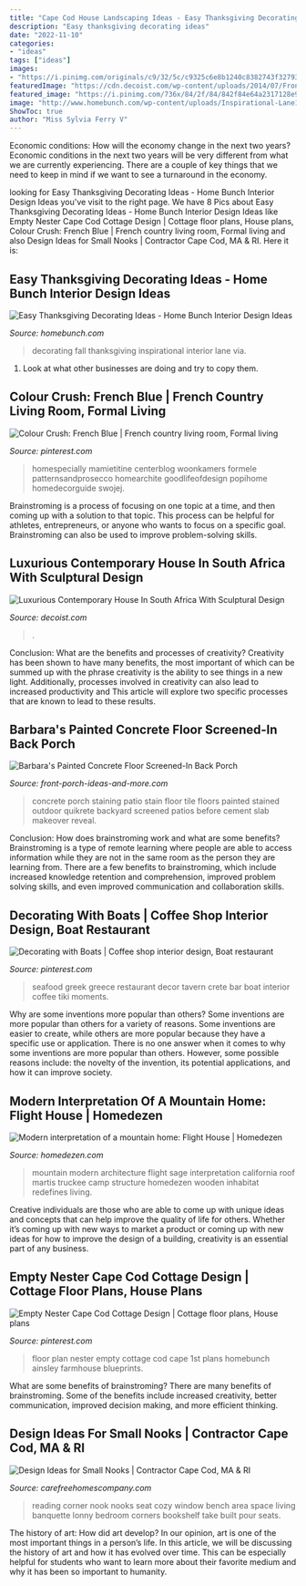 ```yaml
---
title: "Cape Cod House Landscaping Ideas - Easy Thanksgiving Decorating Ideas"
description: "Easy thanksgiving decorating ideas"
date: "2022-11-10"
categories:
- "ideas"
tags: ["ideas"]
images:
- "https://i.pinimg.com/originals/c9/32/5c/c9325c6e8b1240c8382743f327931695.png"
featuredImage: "https://cdn.decoist.com/wp-content/uploads/2014/07/Front-facade-of-the-contemporary-House-Ber-in-Southe-Africa.jpg"
featured_image: "https://i.pinimg.com/736x/84/2f/84/842f84e64a2317128e9fbdd20a295186--restaurant-ideas-restaurant-design.jpg"
image: "http://www.homebunch.com/wp-content/uploads/Inspirational-Lane1.jpg"
ShowToc: true
author: "Miss Sylvia Ferry V"
---
```



Economic conditions: How will the economy change in the next two years?
Economic conditions in the next two years will be very different from what we are currently experiencing. There are a couple of key things that we need to keep in mind if we want to see a turnaround in the economy.

	

		
looking for Easy Thanksgiving Decorating Ideas - Home Bunch Interior Design Ideas you've visit to the right page. We have 8 Pics about Easy Thanksgiving Decorating Ideas - Home Bunch Interior Design Ideas like Empty Nester Cape Cod Cottage Design | Cottage floor plans, House plans, Colour Crush: French Blue | French country living room, Formal living and also Design Ideas for Small Nooks | Contractor Cape Cod, MA &amp; RI. Here it is:
		
    
## Easy Thanksgiving Decorating Ideas - Home Bunch Interior Design Ideas

<img loading=lazy src="http://www.homebunch.com/wp-content/uploads/Inspirational-Lane1.jpg" onerror="this.onerror=null;this.src='https://tse3.mm.bing.net/th?id=OIP.F37awAh5VAFJfiaZoGIBvQHaLJ&amp;pid=15.1';" alt="Easy Thanksgiving Decorating Ideas - Home Bunch Interior Design Ideas">

_Source: homebunch.com_

>decorating fall thanksgiving inspirational interior lane via. 

	

1. Look at what other businesses are doing and try to copy them.

    
## Colour Crush: French Blue | French Country Living Room, Formal Living

<img loading=lazy src="https://i.pinimg.com/originals/c9/32/5c/c9325c6e8b1240c8382743f327931695.png" onerror="this.onerror=null;this.src='https://tse4.mm.bing.net/th?id=OIP.fixTu274aQG7CPJTZbdfPQHaJ4&amp;pid=15.1';" alt="Colour Crush: French Blue | French country living room, Formal living">

_Source: pinterest.com_

>homespecially mamietitine centerblog woonkamers formele patternsandprosecco homearchite goodlifeofdesign popihome homedecorguide swojej. 

	

Brainstroming is a process of focusing on one topic at a time, and then coming up with a solution to that topic. This process can be helpful for athletes, entrepreneurs, or anyone who wants to focus on a specific goal. Brainstroming can also be used to improve problem-solving skills.

    
## Luxurious Contemporary House In South Africa With Sculptural Design

<img loading=lazy src="https://cdn.decoist.com/wp-content/uploads/2014/07/Front-facade-of-the-contemporary-House-Ber-in-Southe-Africa.jpg" onerror="this.onerror=null;this.src='https://tse4.mm.bing.net/th?id=OIP.EbBMumPgf5tEPFJytkyewwHaE8&amp;pid=15.1';" alt="Luxurious Contemporary House In South Africa With Sculptural Design">

_Source: decoist.com_

>. 

	

Conclusion: What are the benefits and processes of creativity?
Creativity has been shown to have many benefits, the most important of which can be summed up with the phrase creativity is the ability to see things in a new light. Additionally, processes involved in creativity can also lead to increased productivity and This article will explore two specific processes that are known to lead to these results.

    
## Barbara&#039;s Painted Concrete Floor Screened-In Back Porch

<img loading=lazy src="http://www.front-porch-ideas-and-more.com/image-files/staining-concrete-floors-1.jpg" onerror="this.onerror=null;this.src='https://tse1.mm.bing.net/th?id=OIP.ClpRHM0S_25eJlLgnuKrqAHaFj&amp;pid=15.1';" alt="Barbara&#039;s Painted Concrete Floor Screened-In Back Porch">

_Source: front-porch-ideas-and-more.com_

>concrete porch staining patio stain floor tile floors painted stained outdoor quikrete backyard screened patios before cement slab makeover reveal. 

	

Conclusion: How does brainstroming work and what are some benefits?
Brainstroming is a type of remote learning where people are able to access information while they are not in the same room as the person they are learning from. There are a few benefits to brainstroming, which include increased knowledge retention and comprehension, improved problem solving skills, and even improved communication and collaboration skills.

    
## Decorating With Boats | Coffee Shop Interior Design, Boat Restaurant

<img loading=lazy src="https://i.pinimg.com/736x/84/2f/84/842f84e64a2317128e9fbdd20a295186--restaurant-ideas-restaurant-design.jpg" onerror="this.onerror=null;this.src='https://tse1.mm.bing.net/th?id=OIP.Lz6CfwlSX_WieZbr2z3n0QHaFW&amp;pid=15.1';" alt="Decorating with Boats | Coffee shop interior design, Boat restaurant">

_Source: pinterest.com_

>seafood greek greece restaurant decor tavern crete bar boat interior coffee tiki moments. 

	

Why are some inventions more popular than others?
Some inventions are more popular than others for a variety of reasons. Some inventions are easier to create, while others are more popular because they have a specific use or application. There is no one answer when it comes to why some inventions are more popular than others. However, some possible reasons include: the novelty of the invention, its potential applications, and how it can improve society.

    
## Modern Interpretation Of A Mountain Home: Flight House | Homedezen

<img loading=lazy src="http://www.homedezen.com/wp-content/uploads/2014/12/Modern-interpretation-of-a-mountain-home-Flight-House-20.jpg" onerror="this.onerror=null;this.src='https://tse4.mm.bing.net/th?id=OIP.6YBLYj2MVFZxSJtmXIYxCAHaFK&amp;pid=15.1';" alt="Modern interpretation of a mountain home: Flight House | Homedezen">

_Source: homedezen.com_

>mountain modern architecture flight sage interpretation california roof martis truckee camp structure homedezen wooden inhabitat redefines living. 

	

Creative individuals are those who are able to come up with unique ideas and concepts that can help improve the quality of life for others. Whether it’s coming up with new ways to market a product or coming up with new ideas for how to improve the design of a building, creativity is an essential part of any business.

    
## Empty Nester Cape Cod Cottage Design | Cottage Floor Plans, House Plans

<img loading=lazy src="https://i.pinimg.com/736x/c4/b8/78/c4b878b93918d4eee46452f732af257f.jpg" onerror="this.onerror=null;this.src='https://tse2.mm.bing.net/th?id=OIP.hNCmVwiXZa7I2iX33TVfBAHaLB&amp;pid=15.1';" alt="Empty Nester Cape Cod Cottage Design | Cottage floor plans, House plans">

_Source: pinterest.com_

>floor plan nester empty cottage cod cape 1st plans homebunch ainsley farmhouse blueprints. 

	

What are some benefits of brainstroming?
There are many benefits of brainstroming. Some of the benefits include increased creativity, better communication, improved decision making, and more efficient thinking.

    
## Design Ideas For Small Nooks | Contractor Cape Cod, MA &amp; RI

<img loading=lazy src="https://carefreehomescompany.com/wp-content/uploads/2016/06/design-ideas-for-small-nooks-reading.jpg" onerror="this.onerror=null;this.src='https://tse2.mm.bing.net/th?id=OIP.bM8vpeN7q-1AT6mTBU5LoAHaKY&amp;pid=15.1';" alt="Design Ideas for Small Nooks | Contractor Cape Cod, MA &amp; RI">

_Source: carefreehomescompany.com_

>reading corner nook nooks seat cozy window bench area space living banquette lonny bedroom corners bookshelf take built pour seats. 

	

The history of art: How did art develop?
In our opinion, art is one of the most important things in a person’s life. In this article, we will be discussing the history of art and how it has evolved over time. This can be especially helpful for students who want to learn more about their favorite medium and why it has been so important to humanity.

